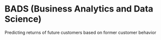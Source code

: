 # BADS (Business Analytics and Data Science)

Predicting returns of future customers based on former customer behavior 

